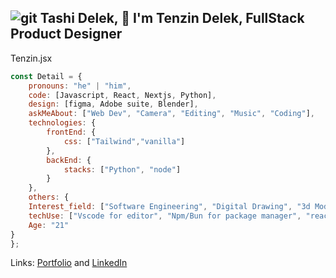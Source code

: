 ![git](https://github.com/TenzDelek/TenzDelek/assets/122612557/0a177f2c-3e54-458a-a874-3b99c4931f37)
Tashi Delek, 👋 I'm Tenzin Delek, FullStack Product Designer
--------------------------------------------------------------------------
Tenzin.jsx 
``` Javascript
const Detail = {
    pronouns: "he" | "him",
    code: [Javascript, React, Nextjs, Python],
    design: [figma, Adobe suite, Blender],
    askMeAbout: ["Web Dev", "Camera", "Editing", "Music", "Coding"],
    technologies: {
        frontEnd: {
            css: ["Tailwind","vanilla"]
        },
        backEnd: {
            stacks: ["Python", "node"]
        }        
    },
    others: {
    Interest_field: ["Software Engineering", "Digital Drawing", "3d Modeling","Data Analyst"],
    techUse: ["Vscode for editor", "Npm/Bun for package manager", "react-icon is my go to icon ","Clerk for auth"],
    Age: "21"
}
};
```
Links: [Portfolio](https://tenzindelekportfolio.vercel.app/) and [LinkedIn](https://www.linkedin.com/in/tenzin-delek-8a157724b/)
